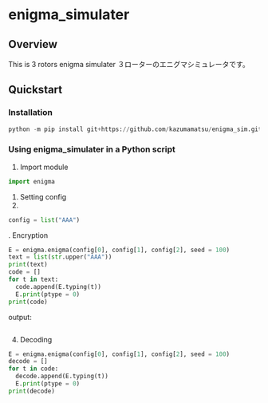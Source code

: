 # enigma_simulater

## Overview

This is 3 rotors enigma simulater
３ローターのエニグマシミュレータです。  

## Quickstart

### Installation
```python
python -m pip install git+https://github.com/kazumamatsu/enigma_sim.git
```

### Using enigma_simulater in a Python script
1. Import module
```python
import enigma
```

1. Setting config
1.  
```python
config = list("AAA")
```

. Encryption
```python
E = enigma.enigma(config[0], config[1], config[2], seed = 100)
text = list(str.upper("AAA"))
print(text)
code = []
for t in text:
  code.append(E.typing(t))
  E.print(ptype = 0)
print(code)
```
output:
```python
```

4. Decoding
```python
E = enigma.enigma(config[0], config[1], config[2], seed = 100)
decode = []
for t in code:
  decode.append(E.typing(t))
  E.print(ptype = 0)
print(decode)
```
